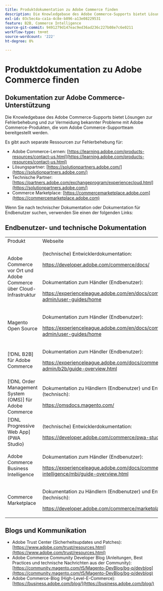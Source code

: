 ```yaml
---
title: Produktdokumentation zu Adobe Commerce finden
description: Die Knowledgebase des Adobe Commerce-Supports bietet Lösungen zur Fehlerbehebung und zur Vermeidung bekannter Probleme mit Adobe Commerce-Produkten, die vom Adobe Commerce-Supportteam bereitgestellt werden.
exl-id: 03c5ec4a-ca1a-4c8e-b896-a13e08229531
feature: B2B, Commerce Intelligence
source-git-commit: 9491279d147eac9ed36ad236c227b08e7c6e0211
workflow-type: tm+mt
source-wordcount: '222'
ht-degree: 0%

---
```


# Produktdokumentation zu Adobe Commerce finden

## Dokumentation zur Adobe Commerce-Unterstützung

Die Knowledgebase des Adobe Commerce-Supports bietet Lösungen zur Fehlerbehebung und zur Vermeidung bekannter Probleme mit Adobe Commerce-Produkten, die vom Adobe Commerce-Supportteam bereitgestellt werden.

Es gibt auch separate Ressourcen zur Fehlerbehebung für:

* Adobe Commerce-Lernen: [https://learning.adobe.com/products-resources/contact-us.html](https://learning.adobe.com/products-resources/contact-us.html)
* Lösungspartner: [https://solutionpartners.adobe.com/](https://solutionpartners.adobe.com/)
* Technische Partner: [https://partners.adobe.com/exchangeprogram/experiencecloud.html](https://solutionpartners.adobe.com/)
* Commerce Marketplace: [https://commercemarketplace.adobe.com](https://commercemarketplace.adobe.com)

Wenn Sie nach technischer Dokumentation oder Dokumentation für Endbenutzer suchen, verwenden Sie einen der folgenden Links:

## Endbenutzer- und technische Dokumentation

<table>
<tbody>
<tr>
<td>Produkt</td>
<td>Webseite</td>
</tr>
<tr>
<td rowspan="2">Adobe Commerce vor Ort und Adobe Commerce über Cloud-Infrastruktur</td>
<td>
<p>(technische) Entwicklerdokumentation:</p>
<p><a href="https://developer.adobe.com/commerce/docs/">https://developer.adobe.com/commerce/docs/</a></p>
</td>
</tr>
<tr>
<td>
<p>Dokumentation zum Händler (Endbenutzer):</p>
<p><a href="https://experienceleague.adobe.com/en/docs/commerce-admin/user-guides/home">https://experienceleague.adobe.com/en/docs/commerce-admin/user-guides/home</a></p>
</td>
</tr>
<tr>
<td>
<p>Magento Open Source</p>
<p> </p>
</td>
<td>
<p>Dokumentation zum Händler (Endbenutzer):</p>
<p><a href="https://experienceleague.adobe.com/en/docs/commerce-admin/user-guides/home">https://experienceleague.adobe.com/en/docs/commerce-admin/user-guides/home</a></p>
</td>
</tr>
<tr>
<td>
<p>[!DNL B2B] für Adobe Commerce</p>
<p> </p>
</td>
<td>
<p>Dokumentation zum Händler (Endbenutzer):</p>
<p><a href="https://experienceleague.adobe.com/docs/commerce-admin/b2b/guide-overview.html">https://experienceleague.adobe.com/docs/commerce-admin/b2b/guide-overview.html</a></p>
</td>
</tr>
<tr>
<td>[!DNL Order Management System (OMS)] für Adobe Commerce</td>
<td>
<p>Dokumentation zu Händlern (Endbenutzer) und Entwicklern (technisch):</p>
<p><a href="https://omsdocs.magento.com/">https://omsdocs.magento.com/</a></p>
</td>
</tr>
<tr>
<td>[!DNL Progressive Web App] (PWA Studio)</td>
<td>
<p>(technische) Entwicklerdokumentation:</p>
<p><a href="https://developer.adobe.com/commerce/pwa-studio/">https://developer.adobe.com/commerce/pwa-studio/</a></p>
</td>
</tr>
<tr>
<td>Adobe Commerce Business Intelligence</td>
<td>
<p>Dokumentation zum Händler (Endbenutzer):</p>
<p><a href="https://experienceleague.adobe.com/docs/commerce-business-intelligence/mbi/guide-overview.html">https://experienceleague.adobe.com/docs/commerce-business-intelligence/mbi/guide-overview.html</a></p>
</td>
</tr>
<tr>
<td>Commerce Marketplace</td>
<td>
<p>Dokumentation zu Händlern (Endbenutzer) und Entwicklern (technisch):</p>
<p><a href="https://developer.adobe.com/commerce/marketplace/guides/sellers/">https://developer.adobe.com/commerce/marketplace/guides/sellers/</a></p>
</td>
</tr>
</tbody>
</table>


## Blogs und Kommunikation

* Adobe Trust Center (Sicherheitsupdates und Patches): [https://www.adobe.com/trust/resources.html](https://www.adobe.com/trust/resources.html)
* Adobe Commerce Community Developer Blog (Anleitungen, Best Practices und technische Nachrichten aus der Community): [https://community.magento.com/t5/Magento-DevBlog/bg-p/devblog](https://community.magento.com/t5/Magento-DevBlog/bg-p/devblog)
* Adobe Commerce-Blog (High-Level-E-Commerce):[https://business.adobe.com/blog/](https://business.adobe.com/blog/)
